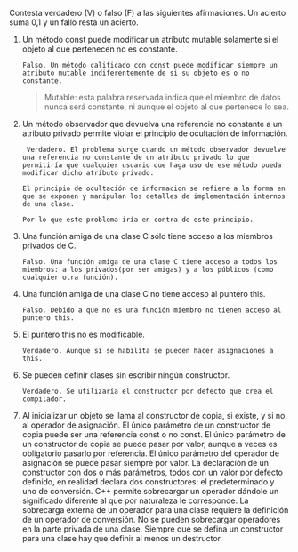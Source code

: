 
Contesta verdadero (V) o falso (F) a las siguientes afirmaciones. Un acierto suma 0,1 y un fallo resta un acierto.

1. Un método const puede modificar un atributo mutable solamente si el objeto al que pertenecen no es constante.

   ` Falso. Un método calificado con const puede modificar siempre un atributo mutable indiferentemente de si su objeto es o no constante.
   `
   > Mutable: esta palabra reservada indica que el miembro de datos nunca será constante, ni aunque el objeto al
   > que pertenece lo sea.
  
3. Un método observador que devuelva una referencia no constante a un atributo privado permite violar el principio de ocultación de información.
   
   ` Verdadero. El problema surge cuando un método observador devuelve una referencia no constante de un atributo
   privado lo que permitiría que cualquier usuario que haga uso de ese método pueda modificar dicho atributo
   privado.`

   `El principio de ocultación de informacion se refiere a la forma en que se exponen y manipulan los detalles de implementación internos de una clase.`

   `Por lo que este problema iría en contra de este principio.`

3. Una función amiga de una clase C sólo tiene acceso a los miembros privados de C.
   
   `Falso. Una función amiga de una clase C tiene acceso a todos los miembros: a los privados(por ser amigas) y a
   los públicos (como cualquier otra función).`

4. Una función amiga de una clase C no tiene acceso al puntero this.

   `Falso. Debido a que no es una función miembro no tienen acceso al puntero this.`

7. El puntero this no es modificable.
  
   `Verdadero. Aunque si se habilita se pueden hacer asignaciones a this.`

10. Se pueden definir clases sin escribir ningún constructor.
    
    `Verdadero. Se utilizaría el constructor por defecto que crea el compilador.`

7. Al inicializar un objeto se llama al constructor de copia, si existe, y si no, al operador de asignación.
El único parámetro de un constructor de copia puede ser una referencia const o no const.
El único parámetro de un constructor de copia se puede pasar por valor, aunque a veces es obligatorio pasarlo por referencia.
El único parámetro del operador de asignación se puede pasar siempre por valor.
La declaración de un constructor con dos o más parámetros, todos con un valor por defecto definido, en realidad declara dos constructores: el predeterminado y uno de conversión.
C++ permite sobrecargar un operador dándole un significado diferente al que por naturaleza le corresponde.
La sobrecarga externa de un operador para una clase requiere la definición de un operador de conversión.
No se pueden sobrecargar operadores en la parte privada de una clase.
Siempre que se defina un constructor para una clase hay que definir al menos un destructor.
